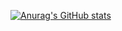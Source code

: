 
[![Anurag's GitHub stats](https://github-readme-stats.vercel.app/api?username=zjuluolun&show_icons=true&theme=dark)](https://github.com/anuraghazra/github-readme-stats)

<!--
**zjuluolun/zjuluolun** is a ✨ _special_ ✨ repository because its `README.md` (this file) appears on your GitHub profile.

Here are some ideas to get you started:

- 🔭 I’m currently working on ...
- 🌱 I’m currently learning ...
- 👯 I’m looking to collaborate on ...
- 🤔 I’m looking for help with ...
- 💬 Ask me about ...
- 📫 How to reach me: ...
- 😄 Pronouns: ...
- ⚡ Fun fact: ...
-->
